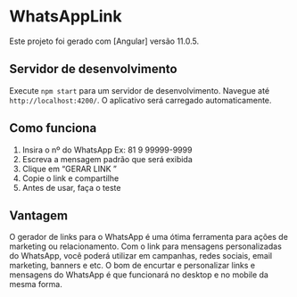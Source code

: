 # WhatsAppLink

Este projeto foi gerado com [Angular] versão 11.0.5.
<img scr="./src/assets/imgs/prototipo.png">

## Servidor de desenvolvimento

Execute `npm start` para um servidor de desenvolvimento. Navegue até `http://localhost:4200/`. O aplicativo será carregado automaticamente.

## Como funciona

1. Insira o nº do WhatsApp Ex: 81 9 99999-9999
2. Escreva a mensagem padrão que será exibida
3. Clique em “GERAR LINK ”
4. Copie o link e compartilhe
5. Antes de usar, faça o teste


## Vantagem

O gerador de links para o WhatsApp é uma ótima ferramenta para ações de marketing ou relacionamento. Com o link para mensagens personalizadas do WhatsApp, você poderá utilizar em campanhas, redes sociais, email marketing, banners e etc. O bom de encurtar e personalizar links e mensagens do WhatsApp é que funcionará no desktop e no mobile da mesma forma.
